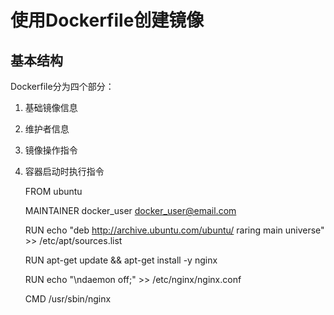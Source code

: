 # 使用Dockerfile创建镜像

## 基本结构

Dockerfile分为四个部分：
1. 基础镜像信息
2. 维护者信息
3. 镜像操作指令
4. 容器启动时执行指令

	FROM ubuntu

	MAINTAINER docker_user docker_user@email.com

	RUN echo "deb http://archive.ubuntu.com/ubuntu/ raring main universe" >> /etc/apt/sources.list

	RUN apt-get update && apt-get install -y nginx

	RUN echo "\ndaemon off;" >> /etc/nginx/nginx.conf

	CMD /usr/sbin/nginx

	